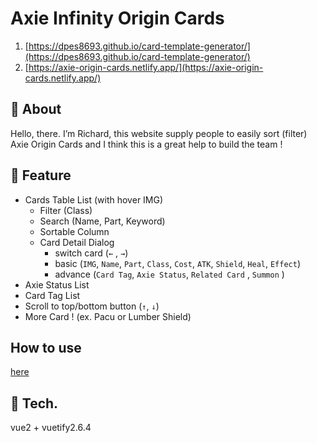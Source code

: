 # Axie Infinity Origin Cards

1. [https://dpes8693.github.io/card-template-generator/](https://dpes8693.github.io/card-template-generator/)
2. [https://axie-origin-cards.netlify.app/](https://axie-origin-cards.netlify.app/)

## 🎏 About

Hello, there. I’m Richard, this website supply people to easily sort (filter) Axie Origin Cards and I think this is a great help to build the team !

## 🎏 Feature

- Cards Table List (with hover IMG)
  - Filter (Class)
  - Search (Name, Part, Keyword)
  - Sortable Column
  - Card Detail Dialog
    - switch card (`←` , `→`)
    - basic (`IMG`, `Name`, `Part`, `Class`, `Cost`, `ATK`, `Shield`, `Heal`, `Effect`)
    - advance (`Card Tag`, `Axie Status`, `Related Card` , `Summon` )
- Axie Status List
- Card Tag List
- Scroll to top/bottom button (`↑`, `↓`)
- More Card ! (ex. Pacu or Lumber Shield)

## How to use

[here](https://dpes8693.notion.site/About-2f4a7a6b65e14691a7e0167e0983b724)

## 🎏 Tech.

vue2 + vuetify2.6.4
